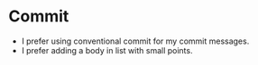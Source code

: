 # Commit

- I prefer using conventional commit for my commit messages.
- I prefer adding a body in list with small points.